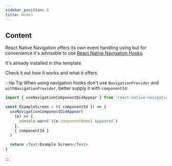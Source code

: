```yaml
---
sidebar_position: 6
title: Hooks
---
```


## Content

React Native Navigation offers its own event handling using but for convenience it's advisable to use [React Native Navigation Hooks](https://underscopeio.github.io/react-native-navigation-hooks/docs/before-you-start).

It's already installed in this template.

Check it out how it works and what it offers.

:::tip Tip
When using navigation hooks don't use `NavigationProvider` and `withNavigationProvider`, better supply it with `componentId`:
```typescript jsx
import { useNavigationComponentDidAppear } from 'react-native-navigation-hooks'

const ExampleScreen = ({ componentId }) => {
  useNavigationComponentDidAppear(
    (e) => {
      console.warn(`${e.componentName} appeared`)
    },
    { componentId }
  )

  return <Text>Example Screen</Text>
}
```
:::
